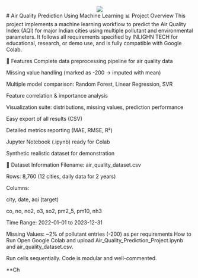 <div align="center"><img src="https://img.shields.io/badge/Air%20Quality%20Prediction-Machine%20Learning-green?style=for-the-badge&logo=python"></div>
# Air Quality Prediction Using Machine Learning
📊 Project Overview
This project implements a machine learning workflow to predict the Air Quality Index (AQI) for major Indian cities using multiple pollutant and environmental parameters. It follows all requirements specified by INLIGHN TECH for educational, research, or demo use, and is fully compatible with Google Colab.

🚀 Features
Complete data preprocessing pipeline for air quality data

Missing value handling (marked as -200 → imputed with mean)

Multiple model comparison: Random Forest, Linear Regression, SVR

Feature correlation & importance analysis

Visualization suite: distributions, missing values, prediction performance

Easy export of all results (CSV)

Detailed metrics reporting (MAE, RMSE, R²)

Jupyter Notebook (.ipynb) ready for Colab

Synthetic realistic dataset for demonstration

📂 Dataset Information
Filename: air_quality_dataset.csv

Rows: 8,760 (12 cities, daily data for 2 years)

Columns:

city, date, aqi (target)

co, no, no2, o3, so2, pm2_5, pm10, nh3

Time Range: 2022-01-01 to 2023-12-31

Missing Values: ~2% of pollutant entries (-200) as per requirements
How to Run
Open Google Colab and upload Air_Quality_Prediction_Project.ipynb and air_quality_dataset.csv.

Run cells sequentially. Code is modular and well-commented.

**Ch
